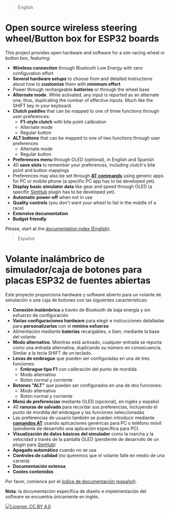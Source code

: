> English

# Open source wireless steering wheel/Button box for ESP32 boards

This project provides open hardware and software for a sim-racing wheel or button box, featuring:

- **Wireless connection** through Bluetooth Low Energy with zero configuration effort
- **Several hardware setups** to choose from and detailed instructions about how to **customize** them with **minimum effort**
- Power through rechargeable **batteries** or through the wheel base
- **Alternate mode**. While activated, any input is reported as an alternate one, thus, duplicating the number of effective inputs. Much like the SHIFT key in your keyboard.
- **Clutch paddles** that can be mapped to one of three functions through user preferences:
  - **F1-style clutch** with bite point calibration
  - Alternate mode
  - Regular button
- **ALT buttons** that can be mapped to one of two functions through user preferences
  - Alternate mode
  - Regular button
- **Preferences menu** through OLED (optional), in English and Spanish
- 40 **save slots** to remember your preferences, including clutch's bite point and button mappings 
- Preferences may also be set through **[AT commands](https://www.twilio.com/docs/iot/supersim/introduction-at-commands)** using generic apps for PC or mobile phone (a specific PC app has to be developed yet).
- **Display basic simulator data** like gear and speed through OLED (a specific [SimHub](https://www.simhubdash.com/) plugin has to be developed yet).
- **Automatic power-off** when not in use
- **Quality controls** (you don't want your wheel to fail in the middle of a race)
- **Extensive documentation**
- **Budget friendly**

Please, start at the [documentation index (English)](./doc/Index_en.md).

> Español

# Volante inalámbrico de simulador/caja de botones para placas ESP32 de fuentes abiertas

Este proyecto proporciona hardware y software abierto para un volante de simulación o una caja de botones con las siguientes características:

- **Conexión inalámbrica** a través de Bluetooth de baja energía y sin esfuerzo de configuración
- **Varias configuraciones hardware** para elegir e instrucciones detalladas para **personalizarlas** con el **mínimo esfuerzo** 
- Alimentación mediante **baterías** recargables, o bien, mediante la base del volante
- **Modo alternativo**. Mientras está activado, cualquier entrada se reporta como una entrada alternativa, duplicando su número en consecuencia. Similar a la tecla SHIFT de un teclado.
- **Levas de embrague** que pueden ser configuradas en una de tres funciones:
  - **Embrague tipo F1** con calibración del punto de mordida
  - Modo alternativo
  - Botón normal y corriente
- **Botones "ALT"** que pueden ser configurados en una de dos funciones:
  - Modo alternativo
  - Botón normal y corriente
- **Menú de preferencias** mediante OLED (opcional), en inglés y español
- 40 **ranuras de salvado** para recordar sus preferencias, incluyendo el punto de mordida del embrague y las funciones seleccionadas
- Las preferencias de usuario también se pueden introducir mediante **[comandos AT](http://www.zonabot.com/index.php/en/11-categoria-es-es/electronica/11-comandos-at)** usando aplicaciones genéricas para PC o teléfono móvil (pendiente de desarrollo una aplicación específica para PC).
- **Visualización de datos básicos del simulador** como la marcha y la velocidad a través de la pantalla OLED (pendiente de desarrollo de un _plugin_ para [SimHub](https://www.simhubdash.com/))
- **Apagado automático** cuando no se usa
- **Controles de calidad** (no queremos que el volante falle en medio de una carrera)
- **Documentación extensa**
- **Costes contenidos**

Por favor, comience por el [índice de documentación (español)](./doc/Index_es.md).

**Nota**: la documentación específica de diseño e implementación del software se encuentra únicamente en inglés.

[![License: CC BY 4.0](https://img.shields.io/badge/License-CC%20BY%204.0-lightgrey.svg)](https://creativecommons.org/licenses/by/4.0/)
